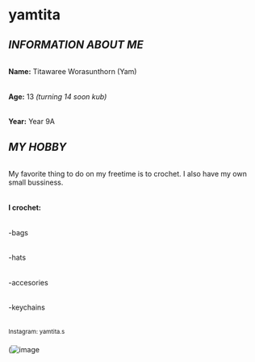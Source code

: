 # yamtita
## ***INFORMATION ABOUT ME***
######
**Name:** Titawaree Worasunthorn (Yam)
######
**Age:** 13 *(turning 14 soon kub)*
######
**Year:** Year 9A
####
## ***MY HOBBY***
######
My favorite thing to do on my freetime is to crochet. I also have my own small bussiness.
######
**I crochet:**
######
-bags
######
-hats
######
-accesories
######
-keychains
######
<sup>Instagram: yamtita.s</sup>
####
(![image](https://user-images.githubusercontent.com/111408361/185037280-73628184-4eb3-4eaf-b324-805ffae73232.jpeg)


